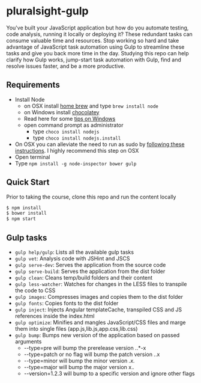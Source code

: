 # pluralsight-gulp
You've built your JavaScript application but how do you automate testing, code analysis, running it locally or deploying it? These redundant tasks can consume valuable time and resources. Stop working so hard and take advantage of JavaScript task automation using Gulp to streamline these tasks and give you back more time in the day. Studying this repo can help clarify how Gulp works, jump-start task automation with Gulp, find and resolve issues faster, and be a more productive.

## Requirements

- Install Node
	- on OSX install [home brew](http://brew.sh/) and type `brew install node`
	- on Windows install [chocolatey](https://chocolatey.org/) 
    - Read here for some [tips on Windows](http://jpapa.me/winnode)
    - open command prompt as administrator
        - type `choco install nodejs`
        - type `choco install nodejs.install`
- On OSX you can alleviate the need to run as sudo by [following these instructions](http://jpapa.me/nomoresudo). I highly recommend this step on OSX
- Open terminal
- Type `npm install -g node-inspector bower gulp`

## Quick Start
Prior to taking the course, clone this repo and run the content locally
```bash
$ npm install
$ bower install
$ npm start
```

## Gulp tasks
-	`gulp help/gulp`: Lists all the available gulp tasks 
-	`gulp vet`: Analysis code with JSHint and JSCS
-	`gulp serve-dev`: Serves the application from the source code
-	`gulp serve-build`: Serves the application from the dist folder
-	`gulp clean`: Cleans temp/build folders and their content
-	`gulp less-watcher`: Watches for changes in the LESS files to transpile the code to CSS
-	`gulp images`: Compresses images and copies them to the dist folder
-	`gulp fonts`: Copies fonts to the dist folder
-	`gulp inject`: Injects Angular templateCache, transpiled CSS and JS references inside the index.html
-	`gulp optimize`: Minifies and mangles JavaScript/CSS files and marge them into single files (app.js,lib.js,app.css,lib.css)
-	`gulp bump`: Bumps new version of the application based on passed arguments
	- --type=pre will bump the prerelease version *.*.*-x
	- --type=patch or no flag will bump the patch version *.*.x
	- --type=minor will bump the minor version *.x.*
	- --type=major will bump the major version x.*.*
	- --version=1.2.3 will bump to a specific version and ignore other flags
	